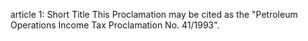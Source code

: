 article 1: Short Title 
This Proclamation may be cited as the &quot;Petroleum Operations Income Tax Proclamation No. 41&#x2F;1993&quot;.
<ul>
</ul>